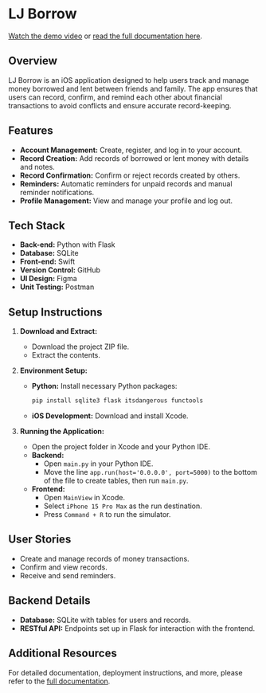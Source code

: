 # LJ Borrow

[Watch the demo video](https://drive.google.com/file/d/1MjN1GPK0QFAk8sezu9G_3L4pwlUgoCbG/view?usp=sharing) or [read the full documentation here](https://docs.google.com/document/d/11xayTXj0tiXJqWw_js_8mQDMlyUPW--r8hPQSfYoJDQ/edit).

## Overview

LJ Borrow is an iOS application designed to help users track and manage money borrowed and lent between friends and family. The app ensures that users can record, confirm, and remind each other about financial transactions to avoid conflicts and ensure accurate record-keeping.

## Features

- **Account Management:** Create, register, and log in to your account.
- **Record Creation:** Add records of borrowed or lent money with details and notes.
- **Record Confirmation:** Confirm or reject records created by others.
- **Reminders:** Automatic reminders for unpaid records and manual reminder notifications.
- **Profile Management:** View and manage your profile and log out.

## Tech Stack

- **Back-end:** Python with Flask
- **Database:** SQLite
- **Front-end:** Swift
- **Version Control:** GitHub
- **UI Design:** Figma
- **Unit Testing:** Postman

## Setup Instructions

1. **Download and Extract:**
   - Download the project ZIP file.
   - Extract the contents.

2. **Environment Setup:**
   - **Python:** Install necessary Python packages:
     ```bash
     pip install sqlite3 flask itsdangerous functools
     ```
   - **iOS Development:** Download and install Xcode.

3. **Running the Application:**
   - Open the project folder in Xcode and your Python IDE.
   - **Backend:**
     - Open `main.py` in your Python IDE.
     - Move the line `app.run(host='0.0.0.0', port=5000)` to the bottom of the file to create tables, then run `main.py`.
   - **Frontend:**
     - Open `MainView` in Xcode.
     - Select `iPhone 15 Pro Max` as the run destination.
     - Press `Command + R` to run the simulator.

## User Stories

- Create and manage records of money transactions.
- Confirm and view records.
- Receive and send reminders.

## Backend Details

- **Database:** SQLite with tables for users and records.
- **RESTful API:** Endpoints set up in Flask for interaction with the frontend.

## Additional Resources

For detailed documentation, deployment instructions, and more, please refer to the [full documentation](https://docs.google.com/document/d/11xayTXj0tiXJqWw_js_8mQDMlyUPW--r8hPQSfYoJDQ/edit).
